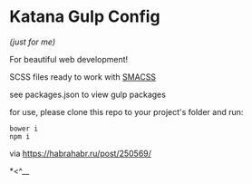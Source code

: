 Katana Gulp Config
==================

*(just for me)*

For beautiful web development!

SCSS files ready to work with [SMACSS](https://smacss.com)

see packages.json to view gulp packages

for use, please clone this repo to your project's folder and run:

```shell
bower i
npm i
```

via https://habrahabr.ru/post/250569/

*<^__
